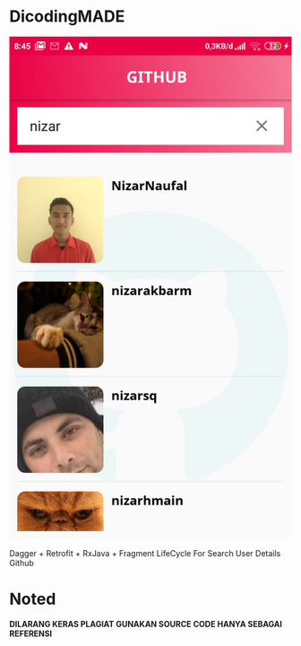 # DicodingMADE

![Home](screenshot/home.jpg)

Dagger + Retrofit + RxJava + Fragment LifeCycle For Search User Details Github


# Noted
**DILARANG KERAS PLAGIAT GUNAKAN SOURCE CODE HANYA SEBAGAI REFERENSI**
